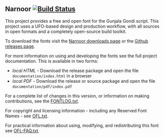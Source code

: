 ## Narnoor [![Build Status](http://build.palaso.org/app/rest/builds/buildType:Fonts_Narnoor/statusIcon)](http://build.palaso.org/viewType.html?buildTypeId=Fonts_Narnoor&guest=1)

This project provides a free and open font for the Gunjala Gondi script.
This project uses a UFO-based design and production workflow, with all sources in open formats and a completely open-source build toolkit.

To download the fonts visit the [Narnoor downloads page](https://software.sil.org/narnoor/#downloads) or the [Github releases page](https://github.com/silnrsi/font-narnoor/releases).

For more information on using and developing the fonts see the full project documentation. This is available in two forms:

- *local HTML* - Download the release package and open the file `documentation/index.html` in a browser
- *local PDF* - Download the release or source package and open the file `documentation/pdf/index.pdf`

For a complete list of changes in this version, or information on making contributions, see the [FONTLOG.txt](FONTLOG.txt).

For copyright and licensing information - including any Reserved Font Names - see [OFL.txt](OFL.txt).

For practical information about using, modifying, and redistributing this font see [OFL-FAQ.txt](OFL-FAQ.txt).
